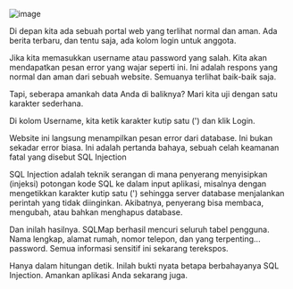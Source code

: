 ![image](https://github.com/user-attachments/assets/f1309563-c560-4dde-bb5c-37d1c15ca3b9)

Di depan kita ada sebuah portal web yang terlihat normal dan aman. Ada berita terbaru, dan tentu saja, ada kolom login untuk anggota.

Jika kita memasukkan username atau password yang salah. Kita akan mendapatkan pesan error yang wajar seperti ini. Ini adalah respons yang normal dan aman dari sebuah website. Semuanya terlihat baik-baik saja.

Tapi, seberapa amankah data Anda di baliknya? Mari kita uji dengan satu karakter sederhana.

Di kolom Username, kita ketik karakter kutip satu (') dan klik Login.

Website ini langsung menampilkan pesan error dari database. Ini bukan sekadar error biasa. Ini adalah pertanda bahaya, sebuah celah keamanan fatal yang disebut SQL Injection

SQL Injection adalah teknik serangan di mana penyerang menyisipkan (injeksi) potongan kode SQL ke dalam input aplikasi, misalnya dengan mengetikkan karakter kutip satu (') sehingga server database menjalankan perintah yang tidak diinginkan. Akibatnya, penyerang bisa membaca, mengubah, atau bahkan menghapus database.

Dan inilah hasilnya. SQLMap berhasil mencuri seluruh tabel pengguna. Nama lengkap, alamat rumah, nomor telepon, dan yang terpenting... password. Semua informasi sensitif ini sekarang terekspos.

Hanya dalam hitungan detik. Inilah bukti nyata betapa berbahayanya SQL Injection. Amankan aplikasi Anda sekarang juga.
